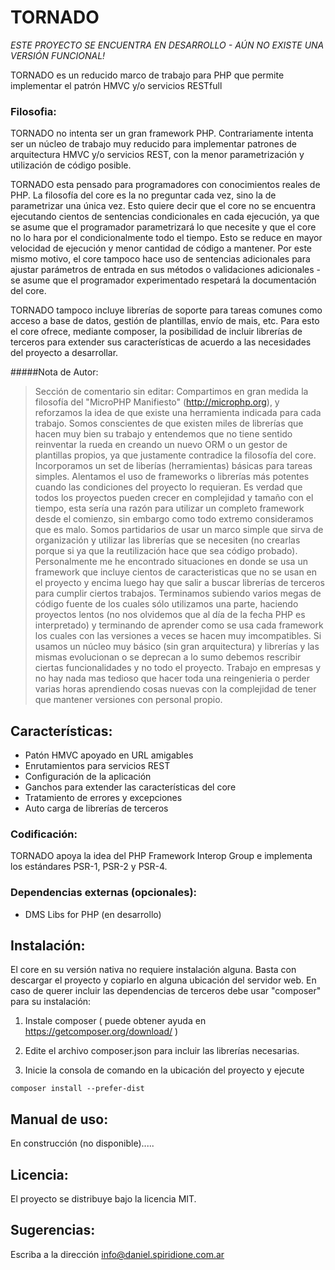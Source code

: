 TORNADO
============

*ESTE PROYECTO SE ENCUENTRA EN DESARROLLO - AÚN NO EXISTE UNA VERSIÓN FUNCIONAL!*

TORNADO es un reducido marco de trabajo para PHP que permite implementar el 
patrón HMVC y/o servicios RESTfull

### Filosofia:

TORNADO no intenta ser un gran framework PHP. Contrariamente intenta ser un 
núcleo de trabajo muy reducido para implementar patrones de arquitectura HMVC 
y/o servicios REST, con la menor parametrización y utilización de código posible.

TORNADO esta pensado para programadores con conocimientos reales de PHP. La 
filosofía del core es la no preguntar cada vez, sino la de parametrizar una 
única vez. Esto quiere decir que el core no se encuentra ejecutando cientos de 
sentencias condicionales en cada ejecución, ya que se asume que el programador 
parametrizará lo que necesite y que el core no lo hara por el condicionalmente 
todo el tiempo. Esto se reduce en mayor velocidad de ejecución y menor cantidad 
de código a mantener. Por este mismo motivo, el core tampoco hace uso de 
sentencias adicionales para ajustar parámetros de entrada en sus métodos o 
validaciones adicionales - se asume que el programador experimentado respetará 
la documentación del core.

TORNADO tampoco incluye librerías de soporte para tareas comunes como acceso a 
base de datos, gestión de plantillas, envío de mais, etc.
Para esto el core ofrece, mediante composer, la posibilidad de incluir librerías 
de terceros para extender sus características de acuerdo a las necesidades del 
proyecto a desarrollar.

#####Nota de Autor:
>Sección de comentario sin editar:
Compartimos en gran medida la filosofía del "MicroPHP Manifiesto" 
(http://microphp.org), y reforzamos la idea de que existe una herramienta 
indicada para cada trabajo. Somos conscientes de que existen miles de librerías 
que hacen muy bien su trabajo y entendemos que no tiene sentido reinventar la 
rueda en creando un nuevo ORM o un gestor de plantillas propios, ya que 
justamente contradice la filosofía del core. Incorporamos un set de liberías 
(herramientas) básicas para tareas simples. Alentamos el uso de frameworks o 
librerías más potentes cuando las condiciones del proyecto lo requieran. Es 
verdad que todos los proyectos pueden crecer en complejidad y tamaño con el 
tiempo, esta sería una razón para utilizar un completo framework desde el 
comienzo, sin embargo como todo extremo consideramos que es malo. Somos 
partidarios de usar un marco simple que sirva de organización y utilizar las 
librerías que se necesiten (no crearlas porque si ya que la reutilización hace 
que sea código probado). Personalmente me he encontrado situaciones en donde se 
usa un framework que incluye cientos de caracteristicas que no se usan en el 
proyecto y encima luego hay que salir a buscar librerías de terceros para 
cumplir ciertos trabajos. Terminamos subiendo varios megas de código fuente de 
los cuales sólo utilizamos una parte, haciendo proyectos lentos (no nos 
olvidemos que al día de la fecha PHP es interpretado) y terminando de aprender 
como se usa cada framework los cuales con las versiones a veces se hacen muy 
imcompatibles. Si usamos un núcleo muy básico (sin gran arquitectura) y 
librerías y las mismas evolucionan o se deprecan a lo sumo debemos rescribir 
ciertas funcionalidades y no todo el proyecto. Trabajo en empresas y no hay nada 
mas tedioso que hacer toda una reingenieria o perder varias horas aprendiendo 
cosas nuevas con la complejidad de tener que mantener versiones con personal 
propio.

## Características:

- Patón HMVC apoyado en URL amigables
- Enrutamientos para servicios REST
- Configuración de la aplicación
- Ganchos para extender las características del core
- Tratamiento de errores y excepciones
- Auto carga de librerías de terceros

### Codificación:

TORNADO apoya la idea del PHP Framework Interop Group e implementa los 
estándares PSR-1, PSR-2 y PSR-4.

### Dependencias externas (opcionales):

- DMS Libs for PHP (en desarrollo)

## Instalación:

El core en su versión nativa no requiere instalación alguna. Basta con descargar
el proyecto y copiarlo en alguna ubicación del servidor web. En caso de querer
incluir las dependencias de terceros debe usar "composer" para su instalación:

1. Instale composer ( puede obtener ayuda en https://getcomposer.org/download/ )

2. Edite el archivo composer.json para incluir las librerías necesarias.

3. Inicie la consola de comando en la ubicación del proyecto y ejecute

```
composer install --prefer-dist
```

## Manual de uso:

En construcción (no disponible).....

## Licencia:

El proyecto se distribuye bajo la licencia MIT.

## Sugerencias:

Escriba a la dirección info@daniel.spiridione.com.ar
